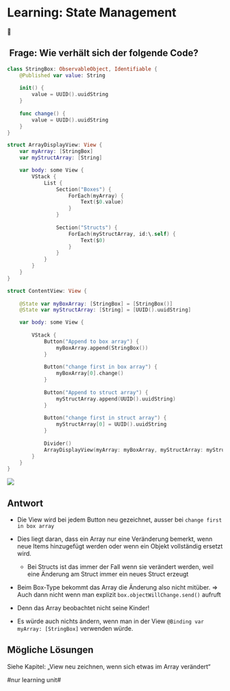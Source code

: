 # Learning: State Management
🧠

##  Frage: Wie verhält sich der folgende Code?

```swift
class StringBox: ObservableObject, Identifiable {
    @Published var value: String
    
    init() {
        value = UUID().uuidString
    }
    
    func change() {
        value = UUID().uuidString
    }
}

struct ArrayDisplayView: View {
    var myArray: [StringBox]
    var myStructArray: [String]

    var body: some View {
        VStack {
            List {
                Section("Boxes") {
                    ForEach(myArray) {
                        Text($0.value)
                    }
                }
               
                Section("Structs") {
                    ForEach(myStructArray, id:\.self) {
                        Text($0)
                    }
                }
            }
        }
    }
}

struct ContentView: View {
    
    @State var myBoxArray: [StringBox] = [StringBox()]
    @State var myStructArray: [String] = [UUID().uuidString]

    var body: some View {
        
        VStack {
            Button("Append to box array") {
                myBoxArray.append(StringBox())
            }
            
            Button("change first in box array") {
                myBoxArray[0].change()
            }
            
            Button("Append to struct array") {
                myStructArray.append(UUID().uuidString)
            }
            
            Button("change first in struct array") {
                myStructArray[0] = UUID().uuidString
            }
            
            Divider()
            ArrayDisplayView(myArray: myBoxArray, myStructArray: myStructArray)
        }
    }
}
```

![][image-1]

## Antwort

- Die View wird bei jedem Button neu gezeichnet, ausser bei `change first in box array`

- Dies liegt daran, dass ein Array nur eine Veränderung bemerkt, wenn neue Items hinzugefügt werden oder wenn ein Objekt vollständig ersetzt wird. 
	- Bei Structs ist das immer der Fall wenn sie verändert werden, weil eine Änderung am Struct immer ein neues Struct erzeugt
- Beim Box-Type bekommt das Array die Änderung also nicht mitüber. =\> Auch dann nicht wenn man explizit `box.objectWillChange.send()` aufruft
- Denn das Array beobachtet nicht seine Kinder!
- Es würde auch nichts ändern, wenn man in der View `@Binding var myArray: [StringBox]` verwenden würde.

## Mögliche Lösungen

Siehe Kapitel: „View neu zeichnen, wenn sich etwas im Array verändert“

[image-1]:	assets/Bildschirm%C2%ADfoto%202023-03-04%20um%2010.56.48.png

#nur learning unit#
